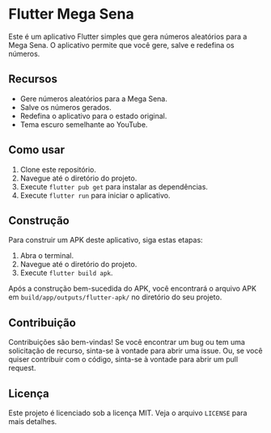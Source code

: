 # Flutter Mega Sena

Este é um aplicativo Flutter simples que gera números aleatórios para a Mega Sena. O aplicativo permite que você gere, salve e redefina os números.

## Recursos

- Gere números aleatórios para a Mega Sena.
- Salve os números gerados.
- Redefina o aplicativo para o estado original.
- Tema escuro semelhante ao YouTube.

## Como usar

1. Clone este repositório.
2. Navegue até o diretório do projeto.
3. Execute `flutter pub get` para instalar as dependências.
4. Execute `flutter run` para iniciar o aplicativo.

## Construção

Para construir um APK deste aplicativo, siga estas etapas:

1. Abra o terminal.
2. Navegue até o diretório do projeto.
3. Execute `flutter build apk`.

Após a construção bem-sucedida do APK, você encontrará o arquivo APK em `build/app/outputs/flutter-apk/` no diretório do seu projeto.

## Contribuição

Contribuições são bem-vindas! Se você encontrar um bug ou tem uma solicitação de recurso, sinta-se à vontade para abrir uma issue. Ou, se você quiser contribuir com o código, sinta-se à vontade para abrir um pull request.

## Licença

Este projeto é licenciado sob a licença MIT. Veja o arquivo `LICENSE` para mais detalhes.
